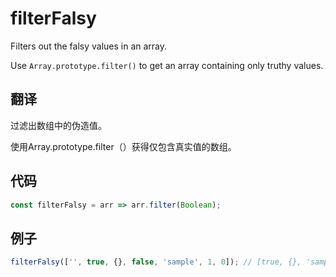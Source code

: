 # filterFalsy

Filters out the falsy values in an array.

Use `Array.prototype.filter()` to get an array containing only truthy values.

## 翻译

过滤出数组中的伪造值。

使用Array.prototype.filter（）获得仅包含真实值的数组。

## 代码

```js
const filterFalsy = arr => arr.filter(Boolean);
```

## 例子

```js
filterFalsy(['', true, {}, false, 'sample', 1, 0]); // [true, {}, 'sample', 1]
```
